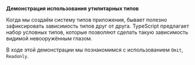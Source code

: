 **Демонстрация использования утилитарных типов**

Когда мы создаём систему типов приложения, бывает полезно зафиксировать зависимость типов друг от друга. TypeScript предлагает набор условных типов, которые позволяют сделать такую зависимость видимой невооружённым глазом.

В ходе этой демонстрации мы познакомимся с использованием `Omit`, `Readonly`.
